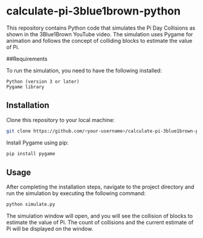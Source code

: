 # calculate-pi-3blue1brown-python

This repository contains Python code that simulates the Pi Day Collisions as shown in the 3Blue1Brown YouTube video. The simulation uses Pygame for animation and follows the concept of colliding blocks to estimate the value of Pi.

##Requirements

To run the simulation, you need to have the following installed:

    Python (version 3 or later)
    Pygame library

## Installation
Clone this repository to your local machine:
```bash
git clone https://github.com/<your-username>/calculate-pi-3blue1brown-python.git
```
Install Pygame using pip:
```bash
pip install pygame
```
## Usage
After completing the installation steps, navigate to the project directory and run the simulation by executing the following command:
```bash
python simulate.py  
```
 
The simulation window will open, and you will see the collision of blocks to estimate the value of Pi. The count of collisions
and the current estimate of Pi will be displayed on the window.
